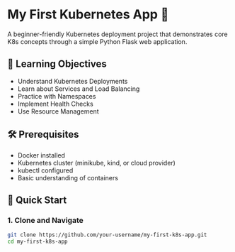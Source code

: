 # My First Kubernetes App 🚀

A beginner-friendly Kubernetes deployment project that demonstrates core K8s concepts through a simple Python Flask web application.

## 🎯 Learning Objectives

- Understand Kubernetes Deployments
- Learn about Services and Load Balancing
- Practice with Namespaces
- Implement Health Checks
- Use Resource Management

## 🛠️ Prerequisites

- Docker installed
- Kubernetes cluster (minikube, kind, or cloud provider)
- kubectl configured
- Basic understanding of containers

## 🚀 Quick Start

### 1. Clone and Navigate
```bash
git clone https://github.com/your-username/my-first-k8s-app.git
cd my-first-k8s-app
